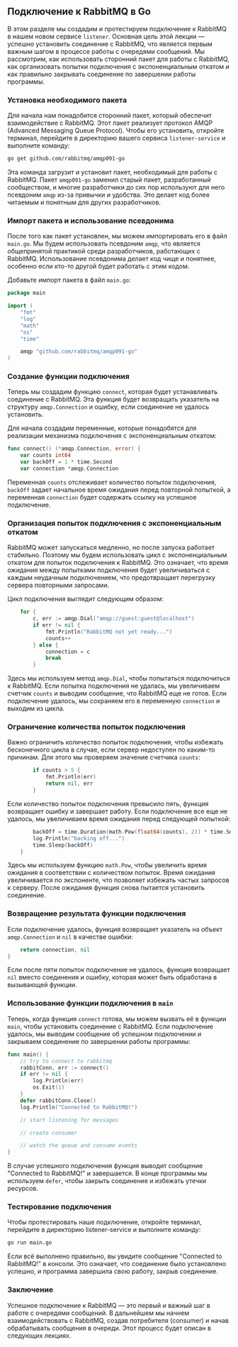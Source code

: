 ## Подключение к RabbitMQ в Go

В этом разделе мы создадим и протестируем подключение к RabbitMQ в нашем новом сервисе `listener`. Основная цель этой лекции — успешно установить соединение с RabbitMQ, что является первым важным шагом в процессе работы с очередями сообщений. Мы рассмотрим, как использовать сторонний пакет для работы с RabbitMQ, как организовать попытки подключения с экспоненциальным откатом и как правильно закрывать соединение по завершении работы программы.

### Установка необходимого пакета

Для начала нам понадобится сторонний пакет, который обеспечит взаимодействие с RabbitMQ. Этот пакет реализует протокол AMQP (Advanced Messaging Queue Protocol). Чтобы его установить, откройте терминал, перейдите в директорию вашего сервиса `listener-service` и выполните команду:

```sh
go get github.com/rabbitmq/amqp091-go
```

Эта команда загрузит и установит пакет, необходимый для работы с RabbitMQ. Пакет `amqp091-go` заменил старый пакет, разработанный сообществом, и многие разработчики до сих пор используют для него псевдоним `amqp` из-за привычки и удобства. Это делает код более читаемым и понятным для других разработчиков.

### Импорт пакета и использование псевдонима

После того как пакет установлен, мы можем импортировать его в файл `main.go`. Мы будем использовать псевдоним `amqp`, что является общепринятой практикой среди разработчиков, работающих с RabbitMQ. Использование псевдонима делает код чище и понятнее, особенно если кто-то другой будет работать с этим кодом.

Добавьте импорт пакета в файл `main.go`:

```go
package main

import (
	"fmt"
	"log"
	"math"
	"os"
	"time"

	amqp "github.com/rabbitmq/amqp091-go"
)
```

### Создание функции подключения

Теперь мы создадим функцию `connect`, которая будет устанавливать соединение с RabbitMQ. Эта функция будет возвращать указатель на структуру `amqp.Connection` и ошибку, если соединение не удалось установить.

Для начала создадим переменные, которые понадобятся для реализации механизма подключения с экспоненциальным откатом:

```go
func connect() (*amqp.Connection, error) {
	var counts int64
	var backOff = 1 * time.Second
	var connection *amqp.Connection
```

Переменная `counts` отслеживает количество попыток подключения, `backOff` задает начальное время ожидания перед повторной попыткой, а переменная `connection` будет содержать ссылку на успешное подключение.

### Организация попыток подключения с экспоненциальным откатом

RabbitMQ может запускаться медленно, но после запуска работает стабильно. Поэтому мы будем использовать цикл с экспоненциальным откатом для попыток подключения к RabbitMQ. Это означает, что время ожидания между попытками подключения будет увеличиваться с каждым неудачным подключением, что предотвращает перегрузку сервера повторными запросами.

Цикл подключения выглядит следующим образом:

```go
	for {
		c, err := amqp.Dial("amqp://guest:guest@localhost")
		if err != nil {
			fmt.Println("RabbitMQ not yet ready...")
			counts++
		} else {
			connection = c
			break
		}
```

Здесь мы используем метод `amqp.Dial`, чтобы попытаться подключиться к RabbitMQ. Если попытка подключения не удалась, мы увеличиваем счетчик `counts` и выводим сообщение, что RabbitMQ еще не готов. Если подключение удалось, мы сохраняем его в переменную `connection` и выходим из цикла.

### Ограничение количества попыток подключения

Важно ограничить количество попыток подключения, чтобы избежать бесконечного цикла в случае, если сервер недоступен по каким-то причинам. Для этого мы проверяем значение счетчика `counts`:

```go
		if counts > 5 {
			fmt.Println(err)
			return nil, err
		}
```

Если количество попыток подключения превысило пять, функция возвращает ошибку и завершает работу. Если подключение все еще не удалось, мы увеличиваем время ожидания перед следующей попыткой:

```go
		backOff = time.Duration(math.Pow(float64(counts), 2)) * time.Second
		log.Println("backing off...")
		time.Sleep(backOff)
	}
```

Здесь мы используем функцию `math.Pow`, чтобы увеличить время ожидания в соответствии с количеством попыток. Время ожидания увеличивается по экспоненте, что позволяет избежать частых запросов к серверу. После ожидания функция снова пытается установить соединение.

### Возвращение результата функции подключения

Если подключение удалось, функция возвращает указатель на объект `amqp.Connection` и `nil` в качестве ошибки:

```go
	return connection, nil
}
```

Если после пяти попыток подключение не удалось, функция возвращает `nil` вместо соединения и ошибку, которая может быть обработана в вызывающей функции.

### Использование функции подключения в `main`

Теперь, когда функция `connect` готова, мы можем вызвать её в функции `main`, чтобы установить соединение с RabbitMQ. Если подключение удалось, мы выводим сообщение об успешном подключении и закрываем соединение по завершении работы программы:

```go
func main() {
	// try to connect to rabbitmq
	rabbitConn, err := connect()
	if err != nil {
		log.Println(err)
		os.Exit(1)
	}
	defer rabbitConn.Close()
	log.Println("Connected to RabbitMQ!")

	// start listening for messages

	// create consumer

	// watch the queue and consume events
}
```

В случае успешного подключения функция выводит сообщение "Connected to RabbitMQ!" и завершается. В конце программы мы используем `defer`, чтобы закрыть соединение и избежать утечки ресурсов.

### Тестирование подключения

Чтобы протестировать наше подключение, откройте терминал, перейдите в директорию listener-service и выполните команду:

```sh
go run main.go
```

Если всё выполнено правильно, вы увидите сообщение "Connected to RabbitMQ!" в консоли. Это означает, что соединение было установлено успешно, и программа завершила свою работу, закрыв соединение.

### Заключение

Успешное подключение к RabbitMQ — это первый и важный шаг в работе с очередями сообщений. В дальнейшем мы начнем взаимодействовать с RabbitMQ, создав потребителя (consumer) и начав обрабатывать сообщения в очереди. Этот процесс будет описан в следующих лекциях.
